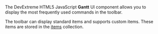 The DevExtreme HTML5 JavaScript **Gantt** UI component allows you to display the most frequently used commands in the toolbar.

The toolbar can display standard items and supports custom items. These items are stored in the [items](/Documentation/ApiReference/UI_Components/dxGantt/Configuration/toolbar/items/) collection.
